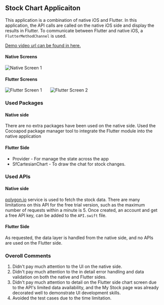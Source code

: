 ## Stock Chart Applicaiton

This application is a combination of native iOS and Flutter. In this application, the API calls are called on the native iOS side and display the results in Flutter.
To communicate between Flutter and native iOS, a `FlutterMethodChannel` is used.

[Demo video url can be found in here.](https://i.imgur.com/zmoBJcN.mp4)

#### Native Screens

![Native Screen 1](https://i.imgur.com/Xb6GgZf.png)

#### Flutter Screens

![Flutter Screen 1](https://i.imgur.com/B4q6N40.png) &nbsp; &nbsp; &nbsp; ![Flutter Screen 2](https://i.imgur.com/l0DbDJG.png)

### Used Packages

#### Native side

There are no extra packages have been used on the native side. Used the Cocoapod package manager tool to integrate the Flutter module into the native application

#### Flutter Side

- Provider - For manage the state across the app
- SfCartesianChart - To draw the chat for stock changes.

### Used APIs

#### Native side

[polygon.io](https://polygon.io/) service is used to fetch the stock data. There are many limitations on this API for the free trial version, such as the maximum number of requests within a minute is 5.
Once created, an account and get a free API key, can be added to the `API.swift` file.

#### Flutter Side

As requested, the data layer is handled from the native side, and no APIs are used on the Flutter side.

### Overoll Comments

1. Didn't pay much attention to the UI on the native side.
2. Didn't pay much attention to the in detail error handling and data validation on both the native and Flutter sides.
3. Didn't pay much attention to detail on the Flutter side chart screen due to the API's limited data availability, and the My Stock page was already decorated well to demonstrate UI development skills.
4. Avoided the test cases due to the time limitation.
